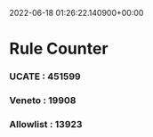 2022-06-18 01:26:22.140900+00:00
# Rule Counter 
 ### UCATE : 451599

 ### Veneto : 19908

 ### Allowlist : 13923